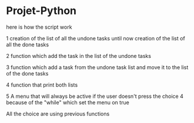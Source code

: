 # Projet-Python
here is how the script work

1 creation of the list of all the undone tasks until now creation of the list of all the done tasks

2 function which add the task in the list of the undone tasks

3 function which add a task from the undone task list and move it to the list of the done tasks

4 function that print both lists

5 A menu that will always be active if the user doesn't press the choice 4 because of the "while" which set the menu on true

All the choice are using previous functions
